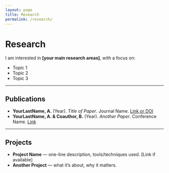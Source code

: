 ```yaml
---
layout: page
title: Research
permalink: /research/
---
```


# Research

I am interested in **[your main research areas]**, with a focus on:
- Topic 1
- Topic 2
- Topic 3

---

## Publications

- **YourLastName, A.** (Year). *Title of Paper*. Journal Name. [Link or DOI](https://example.com)
- **YourLastName, A. & Coauthor, B.** (Year). *Another Paper*. Conference Name. [Link](https://example.com)

---

## Projects

- **Project Name** — one-line description, tools/techniques used. [Link if available]
- **Another Project** — what it’s about, why it matters.

